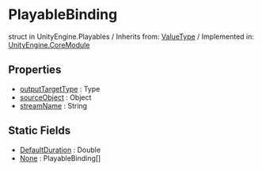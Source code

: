 # PlayableBinding
struct in UnityEngine.Playables
 / Inherits from: <a href="https://docs.unity3d.com/6000.2/Documentation/ScriptReference/ValueType.html">ValueType</a> / Implemented in: <a href="https://docs.unity3d.com/6000.2/Documentation/ScriptReference/UnityEngine.CoreModule.html">UnityEngine.CoreModule</a>

## Properties
- <a href="https://docs.unity3d.com/6000.2/Documentation/ScriptReference/PlayableBinding-outputTargetType.html">outputTargetType</a> : Type
- <a href="https://docs.unity3d.com/6000.2/Documentation/ScriptReference/PlayableBinding-sourceObject.html">sourceObject</a> : Object
- <a href="https://docs.unity3d.com/6000.2/Documentation/ScriptReference/PlayableBinding-streamName.html">streamName</a> : String

## Static Fields
- <a href="https://docs.unity3d.com/6000.2/Documentation/ScriptReference/PlayableBinding-DefaultDuration.html">DefaultDuration</a> : Double
- <a href="https://docs.unity3d.com/6000.2/Documentation/ScriptReference/PlayableBinding-None.html">None</a> : PlayableBinding[]
